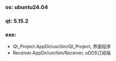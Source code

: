 ### os: ubuntu24.04
### qt: 5.15.2
### exe:
- Qt_Project.AppDir/usr/bin/Qt_Project, 界面程序
- Receiver.AppDir/usr/bin/Receiver, uDDS订阅端
